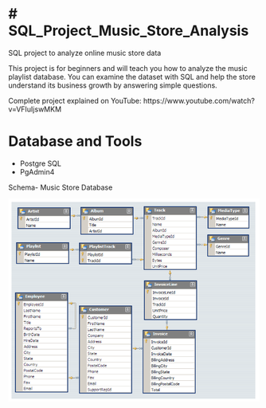<h1># SQL_Project_Music_Store_Analysis</h1>
<div>SQL project to analyze online music store data</div>

<p>This project is for beginners and will teach you how to analyze the music playlist database. You can examine the dataset with SQL and help the store understand its business growth by answering simple questions.</p>

<div>Complete project explained on YouTube: https://www.youtube.com/watch?v=VFIuIjswMKM</div>
<div>
<h1>Database and Tools</h1>
<ul>
  <li>Postgre SQL

</li>
  <li>PgAdmin4</li>

</ul>
</div>
<p>Schema- Music Store Database</p>
<img src="schema123.png" alt="Img">
